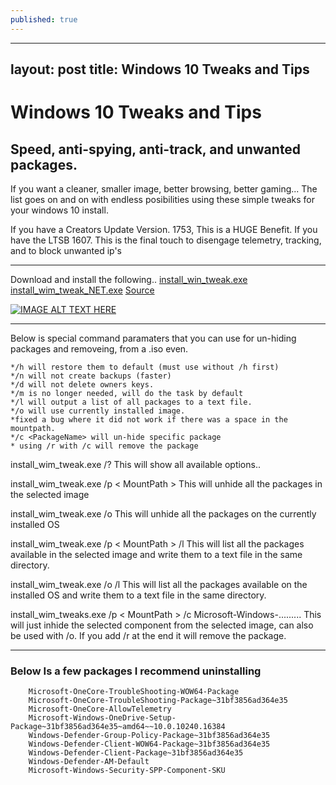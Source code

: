 ```yaml
---
published: true
---
```

---
layout: post
title: Windows 10 Tweaks and Tips
---


# Windows 10 Tweaks and Tips

## Speed, anti-spying, anti-track, and unwanted packages.

If you want a cleaner, smaller image, better browsing, better gaming... The list goes on and on with endless posibilities using these simple tweaks for your windows 10 install. 

If you have a Creators Update Version. 1753, This is a HUGE Benefit. If you have the LTSB 1607. This is the final touch to disengage telemetry, tracking, and to block unwanted ip's 
___________________
<!--more-->
Download and install the following..
[install_win_tweak.exe](https://drive.google.com/open?id=1TTfdXjspg8XG_KhFj8zUi4abxFHDkWK2)
[install_wim_tweak_NET.exe](https://drive.google.com/open?id=159FTN10q5WjPJUN5BYllLrsXeavRHWmE)
[Source](https://drive.google.com/open?id=1ysjFE2LZ35oervOK0jSU3SP__jElYhnm)


[![IMAGE ALT TEXT HERE](https://1.bp.blogspot.com/-HYffEcaWjEM/Wg2zODyPphI/AAAAAAAAEic/EF6XeIGZiG8D24AGztRwfTiuPQUqiXMlQCLcBGAs/s200/wim.png)](https://1.bp.blogspot.com/-HYffEcaWjEM/Wg2zODyPphI/AAAAAAAAEic/EF6XeIGZiG8D24AGztRwfTiuPQUqiXMlQCLcBGAs/s1600/wim.png)

________________________________
Below is special command paramaters that you can use for un-hiding packages and removeing, from a .iso even. 

```
*/h will restore them to default (must use without /h first)
*/n will not create backups (faster)
*/d will not delete owners keys.
*/m is no longer needed, will do the task by default
*/l will output a list of all packages to a text file.
*/o will use currently installed image.
*fixed a bug where it did not work if there was a space in the mountpath.
*/c <PackageName> will un-hide specific package
* using /r with /c will remove the package
```

install_wim_tweak.exe /?
This will show all available options..

install_wim_tweak.exe /p < MountPath >
This will unhide all the packages in the selected image

install_wim_tweak.exe /o
This will unhide all the packages on the currently installed OS

install_wim_tweak.exe /p < MountPath > /l
This will list all the packages available in the selected image and write them to a text file in the same directory.

install_wim_tweak.exe /o /l
This will list all the packages available on the installed OS and write them to a text file in the same directory.

install_wim_tweaks.exe /p < MountPath > /c Microsoft-Windows-.........
This will just inhide the selected component from the selected image, can also be used with /o. If you add /r at the end it will remove the package.

___________________
### Below Is a few packages I recommend uninstalling

        
        Microsoft-OneCore-TroubleShooting-WOW64-Package 
        Microsoft-OneCore-TroubleShooting-Package~31bf3856ad364e35 
        Microsoft-OneCore-AllowTelemetry 
        Microsoft-Windows-OneDrive-Setup-Package~31bf3856ad364e35~amd64~~10.0.10240.16384 
        Windows-Defender-Group-Policy-Package~31bf3856ad364e35 
        Windows-Defender-Client-WOW64-Package~31bf3856ad364e35 
        Windows-Defender-Client-Package~31bf3856ad364e35 
        Windows-Defender-AM-Default 
        Microsoft-Windows-Security-SPP-Component-SKU
